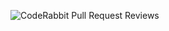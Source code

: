 ![CodeRabbit Pull Request Reviews](https://img.shields.io/coderabbit/prs/github/pandewii/RB_Exchange?utm_source=oss&utm_medium=github&utm_campaign=pandewii%2FRB_Exchange&labelColor=171717&color=FF570A&link=https%3A%2F%2Fcoderabbit.ai&label=CodeRabbit+Reviews)
